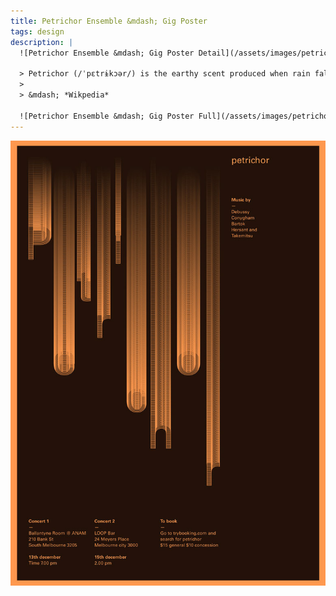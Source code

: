 ```yaml
---
title: Petrichor Ensemble &mdash; Gig Poster
tags: design
description: |
  ![Petrichor Ensemble &mdash; Gig Poster Detail](/assets/images/petrichor-detail.jpg)

  > Petrichor (/ˈpɛtrɨkɔər/) is the earthy scent produced when rain falls on dry soil. The word is constructed from Greek, petra, meaning ‘stone’, + ichor, the fluid that flows in the veins of the gods in Greek mythology.
  >
  > &mdash; *Wikpedia*

  ![Petrichor Ensemble &mdash; Gig Poster Full](/assets/images/petrichor-full.jpg)
---
```


![Petrichor Ensemble &mdash; Gig Poster Full](/assets/images/petrichor-full.jpg)
